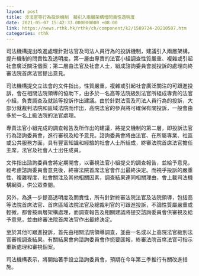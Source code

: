 ```yaml
---
layout: post
title: 涉法官等行為投訴機制　擬引入兩層架構增問責性透明度
date: 2021-05-07 15:42:33.000000000 +08:00
link: https://news.rthk.hk/rthk/ch/component/k2/1589724-20210507.htm
categories: rthk
---
```


司法機構提出改進處理針對法官及司法人員行為的投訴機制，建議引入兩層架構，提升機制的問責性及透明度。第一層由專責的法官小組調查性質嚴重、複雜或引起社會廣泛關注個案；第二層由法官及社會人士，組成諮詢委員會就投訴的處理向終審法院首席法官提出意見。

司法機構提交立法會的文件指出，性質嚴重，複雜或引起社會廣泛關注的可跟進投訴，會在相關法院領導的協助下，由多於一名高等法院級別法官所組成專責的法官小組，負責調查及就該等投訴作出建議。由於針對法官及司法人員行為的投訴，大部分就裁判法院和區域法院而作出，高院法官的參與將可確保有關投訴，一般會由多於一名上級法院的法官處理。

專責法官小組完成的調查報告及所作出的建議，將提交機制的第二層，即投訴法官行為諮詢委員會，進行審視及給予意見。諮詢委員會將由法官、在所屬專業、社區或公共服務方面，具有豐富知識和經驗的社會人士所組成，終審法院首席法官擔任主席，法官及社會人士出任成員。

文件指出諮詢委員會將定期開會，以審視法官小組提交的調查報告，並給予意見，經考慮諮詢委員會意見後，終審法院首席法官會作出最終決定。而視乎投訴的嚴重性、複雜程度、社會關注及其他相關因素，調查結果連同相關理由，會上載司法機構網頁，供公眾查閱。

另外，為進一步提高透明度及問責性，所有針對終審法院法官及法院領導，包括高等法院首席法官、首席區域法院法官及總裁判官的可跟進投訴，不論性質屬嚴重或輕微，都會按兩層架構處理，而調查報告及相關建議將提交諮詢委員會供審視及給予意見，並由終審法院首席法官作出最終決定。

至於其他可跟進投訴，首先由相關法院領導調查，並由一名或以上高院法官級別法官審視調查結果。有關結果會向諮詢委員會作扼要匯報，終審法院首席法官可指示重新處理和審視個案。

司法機構表示，將開始著手設立諮詢委員會，預期在今年第三季推行有關改進措施。

